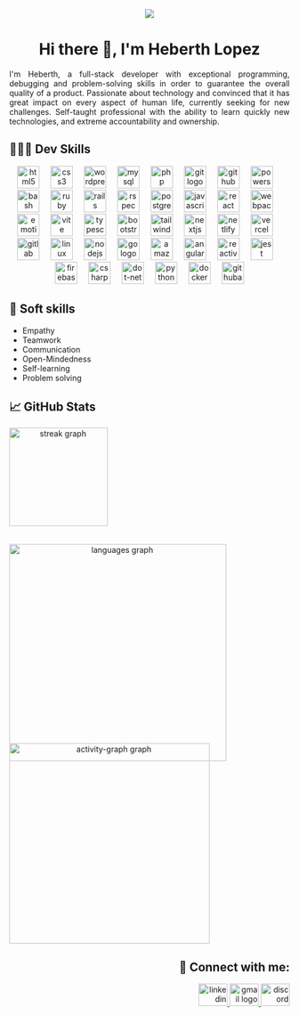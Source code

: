 <div align="center">
  <img style="aspect-ratio:16/9; object-fit:contain" src="https://githubuniverse.com/og-image-24.jpg"  />
</div>

# <h1 align="center" border="none">Hi there 👋, I'm Heberth Lopez</h1>

<p align= "justify">I'm Heberth, a full-stack developer with exceptional programming, debugging and problem-solving skills in order to guarantee the overall quality of a product. Passionate about technology and convinced that it has great impact on every aspect of human life, currently seeking for new challenges. Self-taught professional with the ability to learn quickly new technologies, and extreme accountability and ownership. </p>

## 👨🏻‍💻 Dev Skills

<div align="center">
  <img src="https://skillicons.dev/icons?i=html" height="40" alt="html5 logo"/>
  <img width="12" />
  <img src="https://skillicons.dev/icons?i=css" height="40" alt="css3 logo"/>
  <img width="12" />
  <img src="https://skillicons.dev/icons?i=wordpress" height="40" alt="wordpress logo"/>
  <img width="12" />
  <img src="https://skillicons.dev/icons?i=mysql" height="40" alt="mysql logo"/>
  <img width="12" />
  <img src="https://skillicons.dev/icons?i=php" height="40" alt="php logo"/>
  <img width="12" />
  <img src="https://skillicons.dev/icons?i=git" height="40" alt="git logo"/>
  <img width="12" />
  <img src="https://skillicons.dev/icons?i=github" height="40" alt="github logo"/>
  <img width="12" />
  <img src="https://skillicons.dev/icons?i=powershell" height="40" alt="powershell logo"/>
  <img width="12" />
  <img src="https://skillicons.dev/icons?i=bash" height="40" alt="bash logo"/>
  <img width="12" />
  <img src="https://skillicons.dev/icons?i=ruby" height="40" alt="ruby logo"/>
  <img width="12" />
  <img src="https://skillicons.dev/icons?i=rails" height="40" alt="rails logo"/>
  <img width="12" />
  <img src="https://cdn.jsdelivr.net/gh/devicons/devicon/icons/rspec/rspec-original.svg" height="40" alt="rspec logo"  />
  <img width="12" />
  <img src="https://skillicons.dev/icons?i=postgres" height="40" alt="postgresql logo"/>
  <img width="12" />
  <img src="https://skillicons.dev/icons?i=js" height="40" alt="javascript logo"/>
  <img width="12" />
  <img src="https://skillicons.dev/icons?i=react" height="40" alt="react logo"/>
  <img width="12" />
  <img src="https://skillicons.dev/icons?i=webpack" height="40" alt="webpack logo"/>
  <img width="12" />
  <img src="https://skillicons.dev/icons?i=emotion" height="40" alt="emotion logo"/>
  <img width="12" />
  <img src="https://skillicons.dev/icons?i=vite" height="40" alt="vite logo"/>
  <img width="12" />
  <img src="https://skillicons.dev/icons?i=ts" height="40" alt="typescript logo"/>
  <img width="12" />
  <img src="https://skillicons.dev/icons?i=bootstrap" height="40" alt="bootstrap logo"/>
  <img width="12" />
  <img src="https://skillicons.dev/icons?i=tailwind" height="40" alt="tailwindcss logo"/>
  <img width="12" />
  <img src="https://skillicons.dev/icons?i=nextjs" height="40" alt="nextjs logo"/>
  <img width="12" />
  <img src="https://skillicons.dev/icons?i=netlify" height="40" alt="netlify logo"/>
  <img width="12" />
  <img src="https://skillicons.dev/icons?i=vercel" height="40" alt="vercel logo"/>
  <img width="12" />
  <img src="https://skillicons.dev/icons?i=gitlab" height="40" alt="gitlab logo"/>
  <img width="12" />
  <img src="https://skillicons.dev/icons?i=linux" height="40" alt="linux logo"/>
  <img width="12" />
  <img src="https://skillicons.dev/icons?i=nodejs" height="40" alt="nodejs logo"/>
  <img width="12" />
  <img src="https://skillicons.dev/icons?i=go" height="40" alt="go logo"/>
  <img width="12" />
  <img src="https://skillicons.dev/icons?i=aws" height="40" alt="amazonwebservices logo"/>
  <img width="12" />
  <img src="https://skillicons.dev/icons?i=angular" height="40" alt="angularjs logo"/>
  <img width="12" />
  <img src="https://skillicons.dev/icons?i=reactivex" height="40" alt="reactivex logo"/>
  <img width="12" />
  <img src="https://skillicons.dev/icons?i=jest" height="40" alt="jest logo"/>
  <img width="12" />
  <img src="https://skillicons.dev/icons?i=firebase" height="40" alt="firebase logo"/>
  <img width="12" />
  <img src="https://skillicons.dev/icons?i=cs" height="40" alt="csharp logo"/>
  <img width="12" />
  <img src="https://skillicons.dev/icons?i=dotnet" height="40" alt="dot-net logo"/>
  <img width="12" />
  <img src="https://skillicons.dev/icons?i=py" height="40" alt="python logo"/>
  <img width="12" />
  <img src="https://skillicons.dev/icons?i=docker" height="40" alt="docker logo"/>
  <img width="12" />
  <img src="https://skillicons.dev/icons?i=githubactions" height="40" alt="githubactions logo"/>
</div>

## 👤 Soft skills

   - Empathy
   - Teamwork
   - Communication
   - Open-Mindedness
   - Self-learning
   - Problem solving

## 📈 GitHub Stats

<div align="center" style="display:flex; flex-direction: column; gap: 16px">
   <img src="https://streak-stats.demolab.com?user=heblopez&locale=en&mode=daily&theme=ocean-gradient&hide_border=true&border_radius=17&order=3" height="177" alt="streak graph"/>
   <img src="https://github-readme-stats.vercel.app/api/top-langs?username=heblopez&locale=en&hide_title=false&layout=donut-vertical&card_width=320&langs_count=7&theme=tokyonight&hide_border=false&order=2" height="390" alt="languages graph"          style="margin-bottom: -48px; margin-top: 16px"/>
   <img src="https://github-readme-activity-graph.vercel.app/graph?username=heblopez&radius=16&theme=react&area=true&order=5" height="360" alt="activity-graph graph"/>
</div>

## <h2 align="right"> 📧 Connect with me:</h2>
<div align="right">
  <a href="https://linkedin.com/in/heblopez" target="_blank">
    <img src="https://raw.githubusercontent.com/maurodesouza/profile-readme-generator/master/src/assets/icons/social/linkedin/default.svg" width="52" height="40" alt="linkedin logo"/>
  </a>
  <a href="mailto:heberth.lopez.19@gmail.com" target="_blank">
    <img src="https://raw.githubusercontent.com/maurodesouza/profile-readme-generator/master/src/assets/icons/social/gmail/default.svg" width="52" height="40" alt="gmail logo"/>
  </a>
  <a href="https://discordapp.com/users/523867806287134720" target="_blank">
    <img src="https://raw.githubusercontent.com/maurodesouza/profile-readme-generator/master/src/assets/icons/social/discord/default.svg" width="52" height="40" alt="discord logo"/>
  </a>
</div>

<!--
**heblopez/heblopez** is a ✨ _special_ ✨ repository because its `README.md` (this file) appears on your GitHub profile. (PENDING)

Here are some ideas to get you started:

- 🔭 I’m currently working on ...
- 🌱 I’m currently learning ...
- 👯 I’m looking to collaborate on ...
- 🤔 I’m looking for help with ...
- 💬 Ask me about ...
- 📫 How to reach me: heberth.lopez.19@gmail.com
- ⚡ Fun fact: ...
-->
